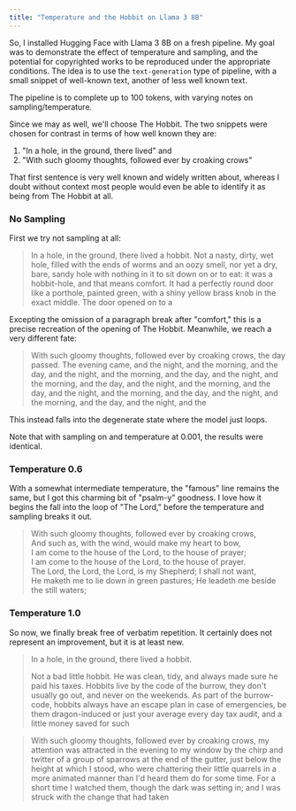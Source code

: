 ```yaml
---
title: "Temperature and the Hobbit on Llama 3 8B"
---
```


So, I installed Hugging Face with Llama 3 8B on a fresh pipeline. My goal was to
demonstrate the effect of temperature and sampling, and the potential for
copyrighted works to be reproduced under the appropriate conditions. The idea is
to use the `text-generation` type of pipeline, with a small snippet of
well-known text, another of less well known text.

The pipeline is to complete up to 100 tokens, with varying notes on
sampling/temperature.

Since we may as well, we'll choose The Hobbit. The two snippets were chosen for
contrast in terms of how well known they are:

1. "In a hole, in the ground, there lived" and
2. "With such gloomy thoughts, followed ever by croaking crows"

That first sentence is very well known and widely written about, whereas I doubt
without context most people would even be able to identify it as being from The
Hobbit at all.

### No Sampling

First we try not sampling at all:

> In a hole, in the ground, there lived a hobbit. Not a nasty, dirty, wet hole,
> filled with the ends of worms and an oozy smell, nor yet a dry, bare, sandy
> hole with nothing in it to sit down on or to eat: it was a hobbit-hole, and
> that means comfort. It had a perfectly round door like a porthole, painted
> green, with a shiny yellow brass knob in the exact middle. The door opened on
> to a

Excepting the omission of a paragraph break after "comfort," this is a precise
recreation of the opening of The Hobbit. Meanwhile, we reach a very different
fate:

> With such gloomy thoughts, followed ever by croaking crows, the day passed.
> The evening came, and the night, and the morning, and the day, and the night,
> and the morning, and the day, and the night, and the morning, and the day, and
> the night, and the morning, and the day, and the night, and the morning, and
> the day, and the night, and the morning, and the day, and the night, and the

This instead falls into the degenerate state where the model just loops.

Note that with sampling on and temperature at 0.001, the results were identical.

### Temperature 0.6

With a somewhat intermediate temperature, the "famous" line remains the same,
but I got this charming bit of "psalm-y" goodness. I love how it begins the fall
into the loop of "The Lord," before the temperature and sampling breaks it out.

> With such gloomy thoughts, followed ever by croaking crows,\
> And such as, with the wind, would make my heart to bow,\
> I am come to the house of the Lord, to the house of prayer;\
> I am come to the house of the Lord, to the house of prayer.\
> The Lord, the Lord, the Lord, is my Shepherd; I shall not want,\
> He maketh me to lie down in green pastures; He leadeth me beside the still
> waters;

### Temperature 1.0

So now, we finally break free of verbatim repetition. It certainly does not
represent an improvement, but it is at least new.

> In a hole, in the ground, there lived a hobbit.
>
> Not a bad little hobbit. He was clean, tidy, and always made sure he paid his
> taxes. Hobbits live by the code of the burrow, they don't usually go out, and
> never on the weekends. As part of the burrow-code, hobbits always have an
> escape plan in case of emergencies, be them dragon-induced or just your
> average every day tax audit, and a little money saved for such

> With such gloomy thoughts, followed ever by croaking crows, my attention was
> attracted in the evening to my window by the chirp and twitter of a group of
> sparrows at the end of the gutter, just below the height at which I stood, who
> were chattering their little quarrels in a more animated manner than I'd heard
> them do for some time. For a short time I watched them, though the dark was
> setting in; and I was struck with the change that had taken